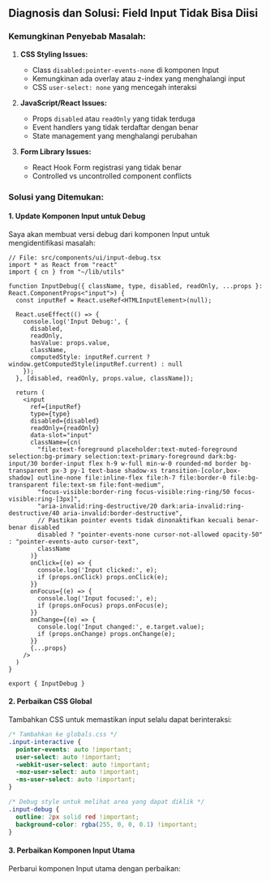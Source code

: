 ## Diagnosis dan Solusi: Field Input Tidak Bisa Diisi

### Kemungkinan Penyebab Masalah:

1. **CSS Styling Issues:**
   - Class `disabled:pointer-events-none` di komponen Input
   - Kemungkinan ada overlay atau z-index yang menghalangi input
   - CSS `user-select: none` yang mencegah interaksi

2. **JavaScript/React Issues:**
   - Props `disabled` atau `readOnly` yang tidak terduga
   - Event handlers yang tidak terdaftar dengan benar
   - State management yang menghalangi perubahan

3. **Form Library Issues:**
   - React Hook Form registrasi yang tidak benar
   - Controlled vs uncontrolled component conflicts

### Solusi yang Ditemukan:

#### 1. Update Komponen Input untuk Debug
Saya akan membuat versi debug dari komponen Input untuk mengidentifikasi masalah:

```tsx
// File: src/components/ui/input-debug.tsx
import * as React from "react"
import { cn } from "~/lib/utils"

function InputDebug({ className, type, disabled, readOnly, ...props }: React.ComponentProps<"input">) {
  const inputRef = React.useRef<HTMLInputElement>(null);
  
  React.useEffect(() => {
    console.log('Input Debug:', {
      disabled,
      readOnly,
      hasValue: props.value,
      className,
      computedStyle: inputRef.current ? window.getComputedStyle(inputRef.current) : null
    });
  }, [disabled, readOnly, props.value, className]);

  return (
    <input
      ref={inputRef}
      type={type}
      disabled={disabled}
      readOnly={readOnly}
      data-slot="input"
      className={cn(
        "file:text-foreground placeholder:text-muted-foreground selection:bg-primary selection:text-primary-foreground dark:bg-input/30 border-input flex h-9 w-full min-w-0 rounded-md border bg-transparent px-3 py-1 text-base shadow-xs transition-[color,box-shadow] outline-none file:inline-flex file:h-7 file:border-0 file:bg-transparent file:text-sm file:font-medium",
        "focus-visible:border-ring focus-visible:ring-ring/50 focus-visible:ring-[3px]",
        "aria-invalid:ring-destructive/20 dark:aria-invalid:ring-destructive/40 aria-invalid:border-destructive",
        // Pastikan pointer events tidak dinonaktifkan kecuali benar-benar disabled
        disabled ? "pointer-events-none cursor-not-allowed opacity-50" : "pointer-events-auto cursor-text",
        className
      )}
      onClick={(e) => {
        console.log('Input clicked:', e);
        if (props.onClick) props.onClick(e);
      }}
      onFocus={(e) => {
        console.log('Input focused:', e);
        if (props.onFocus) props.onFocus(e);
      }}
      onChange={(e) => {
        console.log('Input changed:', e.target.value);
        if (props.onChange) props.onChange(e);
      }}
      {...props}
    />
  )
}

export { InputDebug }
```

#### 2. Perbaikan CSS Global
Tambahkan CSS untuk memastikan input selalu dapat berinteraksi:

```css
/* Tambahkan ke globals.css */
.input-interactive {
  pointer-events: auto !important;
  user-select: auto !important;
  -webkit-user-select: auto !important;
  -moz-user-select: auto !important;
  -ms-user-select: auto !important;
}

/* Debug style untuk melihat area yang dapat diklik */
.input-debug {
  outline: 2px solid red !important;
  background-color: rgba(255, 0, 0, 0.1) !important;
}
```

#### 3. Perbaikan Komponen Input Utama
Perbarui komponen Input utama dengan perbaikan:
